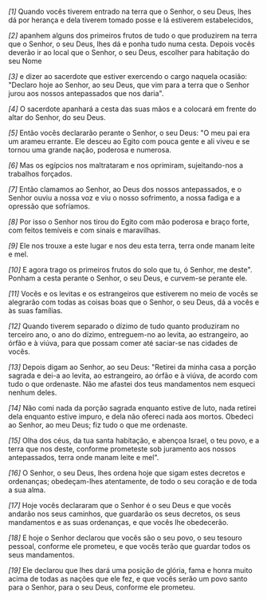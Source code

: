*[1]* Quando vocês tiverem entrado na terra que o Senhor, o seu Deus, lhes dá por herança e dela tiverem tomado posse e lá estiverem estabelecidos,

*[2]* apanhem alguns dos primeiros frutos de tudo o que produzirem na terra que o Senhor, o seu Deus, lhes dá e ponha tudo numa cesta. Depois vocês deverão ir ao local que o Senhor, o seu Deus, escolher para habitação do seu Nome

*[3]* e dizer ao sacerdote que estiver exercendo o cargo naquela ocasião: "Declaro hoje ao Senhor, ao seu Deus, que vim para a terra que o Senhor jurou aos nossos antepassados que nos daria".

*[4]* O sacerdote apanhará a cesta das suas mãos e a colocará em frente do altar do Senhor, do seu Deus.

*[5]* Então vocês declararão perante o Senhor, o seu Deus: "O meu pai era um arameu errante. Ele desceu ao Egito com pouca gente e ali viveu e se tornou uma grande nação, poderosa e numerosa.

*[6]* Mas os egípcios nos maltrataram e nos oprimiram, sujeitando-nos a trabalhos forçados.

*[7]* Então clamamos ao Senhor, ao Deus dos nossos antepassados, e o Senhor ouviu a nossa voz e viu o nosso sofrimento, a nossa fadiga e a opressão que sofríamos.

*[8]* Por isso o Senhor nos tirou do Egito com mão poderosa e braço forte, com feitos temíveis e com sinais e maravilhas.

*[9]* Ele nos trouxe a este lugar e nos deu esta terra, terra onde manam leite e mel.

*[10]* E agora trago os primeiros frutos do solo que tu, ó Senhor, me deste". Ponham a cesta perante o Senhor, o seu Deus, e curvem-se perante ele.

*[11]* Vocês e os levitas e os estrangeiros que estiverem no meio de vocês se alegrarão com todas as coisas boas que o Senhor, o seu Deus, dá a vocês e às suas famílias.

*[12]* Quando tiverem separado o dízimo de tudo quanto produziram no terceiro ano, o ano do dízimo, entreguem-no ao levita, ao estrangeiro, ao órfão e à viúva, para que possam comer até saciar-se nas cidades de vocês.

*[13]* Depois digam ao Senhor, ao seu Deus: "Retirei da minha casa a porção sagrada e dei-a ao levita, ao estrangeiro, ao órfão e à viúva, de acordo com tudo o que ordenaste. Não me afastei dos teus mandamentos nem esqueci nenhum deles.

*[14]* Não comi nada da porção sagrada enquanto estive de luto, nada retirei dela enquanto estive impuro, e dela não ofereci nada aos mortos. Obedeci ao Senhor, ao meu Deus; fiz tudo o que me ordenaste.

*[15]* Olha dos céus, da tua santa habitação, e abençoa Israel, o teu povo, e a terra que nos deste, conforme prometeste sob juramento aos nossos antepassados, terra onde manam leite e mel".

*[16]* O Senhor, o seu Deus, lhes ordena hoje que sigam estes decretos e ordenanças; obedeçam-lhes atentamente, de todo o seu coração e de toda a sua alma.

*[17]* Hoje vocês declararam que o Senhor é o seu Deus e que vocês andarão nos seus caminhos, que guardarão os seus decretos, os seus mandamentos e as suas ordenanças, e que vocês lhe obedecerão.

*[18]* E hoje o Senhor declarou que vocês são o seu povo, o seu tesouro pessoal, conforme ele prometeu, e que vocês terão que guardar todos os seus mandamentos.

*[19]* Ele declarou que lhes dará uma posição de glória, fama e honra muito acima de todas as nações que ele fez, e que vocês serão um povo santo para o Senhor, para o seu Deus, conforme ele prometeu.

